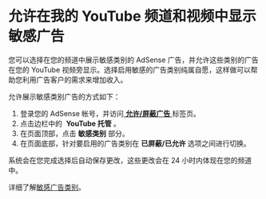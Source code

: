 # 允许在我的 YouTube 频道和视频中显示敏感广告

您可以选择在您的频道中展示敏感类别的 AdSense 广告，并允许这些类别的广告在您的 YouTube 视频旁显示。选择启用敏感的广告类别纯属自愿，这样做可以帮助您利用广告客户的需求来增加收入。

允许展示敏感类别广告的方式如下：

1. 登录您的 AdSense 帐号，并访问[ **允许/屏蔽广告** ](http://www.google.com/adsense/app#allowAndBlockAds)标签页。
2. 点击边栏中的  **YouTube 托管** 。
3. 在页面顶部，点击 **敏感类别** 部分。
4. 在页面底部，针对要启用的广告类别在 **已屏蔽/已允许** 选项之间进行切换。

系统会在您完成选择后自动保存更改，这些更改会在 24 小时内体现在您的频道中。

详细了解[敏感广告类别](https://support.google.com/adsense/bin/answer.py?answer=3016445)。